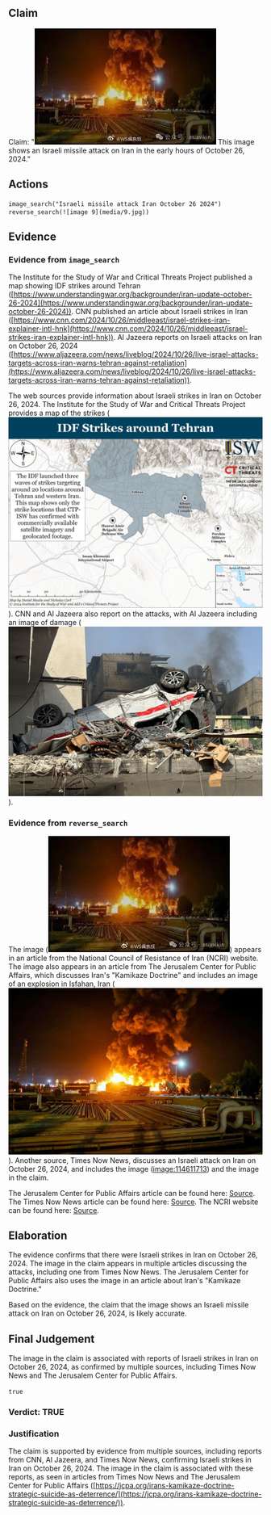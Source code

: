 ## Claim
Claim: "![image 9](media/9.jpg) This image shows an Israeli missile attack on Iran in the early hours of October 26, 2024."

## Actions
```
image_search("Israeli missile attack Iran October 26 2024")
reverse_search(![image 9](media/9.jpg))
```

## Evidence
### Evidence from `image_search`
The Institute for the Study of War and Critical Threats Project published a map showing IDF strikes around Tehran ([https://www.understandingwar.org/backgrounder/iran-update-october-26-2024](https://www.understandingwar.org/backgrounder/iran-update-october-26-2024)). CNN published an article about Israeli strikes in Iran ([https://www.cnn.com/2024/10/26/middleeast/israel-strikes-iran-explainer-intl-hnk](https://www.cnn.com/2024/10/26/middleeast/israel-strikes-iran-explainer-intl-hnk)). Al Jazeera reports on Israeli attacks on Iran on October 26, 2024 ([https://www.aljazeera.com/news/liveblog/2024/10/26/live-israel-attacks-targets-across-iran-warns-tehran-against-retaliation](https://www.aljazeera.com/news/liveblog/2024/10/26/live-israel-attacks-targets-across-iran-warns-tehran-against-retaliation)).

The web sources provide information about Israeli strikes in Iran on October 26, 2024. The Institute for the Study of War and Critical Threats Project provides a map of the strikes (![image 6927](media/2025-08-29_21-10-1756501849-721809.jpg)). CNN and Al Jazeera also report on the attacks, with Al Jazeera including an image of damage (![image 6929](media/2025-08-29_21-10-1756501850-652723.jpg)).


### Evidence from `reverse_search`
The image (![image 9](media/9.jpg)) appears in an article from the National Council of Resistance of Iran (NCRI) website. The image also appears in an article from The Jerusalem Center for Public Affairs, which discusses Iran's "Kamikaze Doctrine" and includes an image of an explosion in Isfahan, Iran (![image 132](media/2025-07-18_13-28-1752845313-392533.jpg)). Another source, Times Now News, discusses an Israeli attack on Iran on October 26, 2024, and includes the image (<image:114611713>) and the image in the claim.

The Jerusalem Center for Public Affairs article can be found here: [Source](https://jcpa.org/irans-kamikaze-doctrine-strategic-suicide-as-deterrence/). The Times Now News article can be found here: [Source](https://www.timesnownews.com/world/middle-east/video-irans-air-defense-systems-in-action-as-israel-pounds-tehran-article-114609870). The NCRI website can be found here: [Source](https://www.ncr-iran.org/en/news/page/132/).


## Elaboration
The evidence confirms that there were Israeli strikes in Iran on October 26, 2024. The image in the claim appears in multiple articles discussing the attacks, including one from Times Now News. The Jerusalem Center for Public Affairs also uses the image in an article about Iran's "Kamikaze Doctrine."

Based on the evidence, the claim that the image shows an Israeli missile attack on Iran on October 26, 2024, is likely accurate.


## Final Judgement
The image in the claim is associated with reports of Israeli strikes in Iran on October 26, 2024, as confirmed by multiple sources, including Times Now News and The Jerusalem Center for Public Affairs.

`true`

### Verdict: TRUE

### Justification
The claim is supported by evidence from multiple sources, including reports from CNN, Al Jazeera, and Times Now News, confirming Israeli strikes in Iran on October 26, 2024. The image in the claim is associated with these reports, as seen in articles from Times Now News and The Jerusalem Center for Public Affairs ([https://jcpa.org/irans-kamikaze-doctrine-strategic-suicide-as-deterrence/](https://jcpa.org/irans-kamikaze-doctrine-strategic-suicide-as-deterrence/)).
